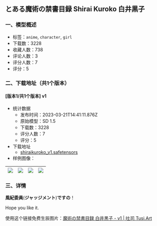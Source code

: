 ## とある魔術の禁書目録 Shirai Kuroko 白井黒子
### 一、模型概述

- 标签：`anime`, `character`, `girl`
- 下载数：3228
- 收藏人数：738
- 评论人数：3
- 评分人数：7
- 评分：5

### 二、下载地址（共1个版本）

#### [版本1/共1个版本] v1

- 统计数据
  - 发布时间：2023-03-21T14:41:11.876Z
  - 原始模型：SD 1.5
  - 下载数：3228
  - 评分人数：7
  - 评分：5
- 下载地址
  - [shiraikuroko_v1.safetensors](https://civitai.com/api/download/models/26212)
- 样例图像：

| <img src="https://image.civitai.com/xG1nkqKTMzGDvpLrqFT7WA/321cf57d-780b-421d-1a9f-d164c7870600/width=450/291607.jpeg" /> | <img src="https://image.civitai.com/xG1nkqKTMzGDvpLrqFT7WA/0084d67e-11ae-4d40-8792-a181d83ef400/width=450/288333.jpeg" /> | <img src="https://image.civitai.com/xG1nkqKTMzGDvpLrqFT7WA/2f74429b-f4bc-4803-7fe8-8aaec05f0300/width=450/291605.jpeg" /> | <img src="https://image.civitai.com/xG1nkqKTMzGDvpLrqFT7WA/9a87b414-33d6-4997-db34-3b0c28081200/width=450/288330.jpeg" /> |
| ---- | ---- | ---- | ---- |


### 三、详情
<p><strong>風紀委員</strong>(<strong>ジャッジメント</strong>)<strong>ですの</strong>！</p><p>Hope you like it.</p><p>使用这个链接免费生辰图片：<a target="_blank" rel="ugc" href="https://tusi.art/models/605155368680759719">魔術の禁書目録 白井黒子 - v1 | 吐司 </a><a target="_blank" rel="ugc" href="http://Tusi.Art">Tusi.Art</a></p>